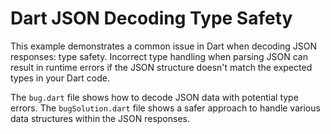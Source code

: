 # Dart JSON Decoding Type Safety

This example demonstrates a common issue in Dart when decoding JSON responses: type safety.  Incorrect type handling when parsing JSON can result in runtime errors if the JSON structure doesn't match the expected types in your Dart code.

The `bug.dart` file shows how to decode JSON data with potential type errors. The `bugSolution.dart` file shows a safer approach to handle various data structures within the JSON responses.